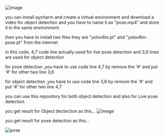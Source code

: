 ![image](https://github.com/Mathiveendhan/Pose-Detection-YOLOv8-/assets/113008726/ea8ad18d-e906-48dc-81e0-6e3475ad7fa0)

you can install pycharm and create a virtual environment and download a video for object detection and you have to name it as "pose.mp4" and store it in the same environment

then you have to install two files they are "yolov8m.pt" and "yolov8m-pose.pt" from the internet

in this code, 4,7 code line actually used for live pose detection and 3,6 lines are used for object detection

for pose detection ,you have to use code line 4,7 by remove the '#' and put '#' for other two line 3,6 

for object detection ,you have to use code line 3,6 by remove the '#' and put '#' for other two line 4,7

you can use this repository for both object detection and also for Live pose detection

you get result for Object dectection as this...
![image](https://github.com/Mathiveendhan/Pose-Detection-YOLOv8-/assets/113008726/f8771840-82ac-49b2-b59c-7284184cc971)

you get result for pose detection as this...


![pose](https://github.com/Mathiveendhan/Pose-Detection-YOLOv8-/assets/113008726/aa7e6230-76d4-4384-8159-3f99351bb716)
